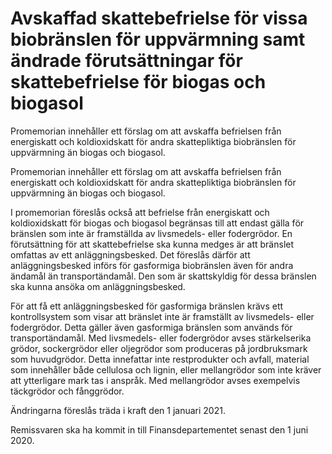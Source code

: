 # Avskaffad skattebefrielse för vissa biobränslen för uppvärmning samt ändrade förutsättningar för skattebefrielse för biogas och biogasol

Promemorian innehåller ett förslag om att avskaffa befrielsen från energiskatt och koldioxidskatt för andra skattepliktiga biobränslen för uppvärmning än biogas och biogasol.

Promemorian innehåller ett förslag om att avskaffa befrielsen från energiskatt och koldioxidskatt för andra skattepliktiga biobränslen för uppvärmning än biogas och biogasol.

I promemorian föreslås också att befrielse från energiskatt och koldioxidskatt för biogas och biogasol begränsas till att endast gälla för bränslen som inte är framställda av livsmedels- eller fodergrödor. En förutsättning för att skattebefrielse ska kunna medges är att bränslet omfattas av ett anläggningsbesked. Det föreslås därför att anläggningsbesked införs för gasformiga biobränslen även för andra ändamål än transportändamål. Den som är skattskyldig för dessa bränslen ska kunna ansöka om anläggningsbesked.

För att få ett anläggningsbesked för gasformiga bränslen krävs ett kontrollsystem som visar att bränslet inte är framställt av livsmedels- eller fodergrödor. Detta gäller även gasformiga bränslen som används för transportändamål. Med livsmedels- eller fodergrödor avses stärkelserika grödor, sockergrödor eller oljegrödor som produceras på jordbruksmark som huvudgrödor. Detta innefattar inte restprodukter och avfall, material som innehåller både cellulosa och lignin, eller mellangrödor som inte kräver att ytterligare mark tas i anspråk. Med mellangrödor avses exempelvis täckgrödor och fånggrödor.

Ändringarna föreslås träda i kraft den 1 januari 2021.

Remissvaren ska ha kommit in till Finansdepartementet senast den 1 juni 2020.
